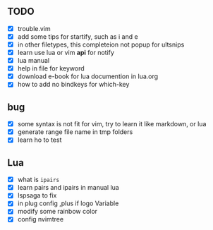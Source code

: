 ## TODO

- [X] trouble.vim
- [X] add some tips for startify, such as i and e
- [X] in other filetypes, this completeion not popup for ultsnips
- [X] learn use lua or vim **api** for notify
- [X] lua manual
- [X] help in file for keyword
- [X] download e-book for lua documention in lua.org
- [X] how to add no bindkeys for which-key

## bug
- [X] some syntax is not fit for vim, try to learn it like markdown, or lua
- [X] generate range file name in tmp folders
- [X] learn ho to test

## Lua
- [X] what is `ipairs`
- [X] learn pairs and ipairs in manual lua
- [X] lspsaga to fix
- [X] in plug config ,plus if logo Variable
- [X] modify some rainbow color
- [X] config nvimtree
